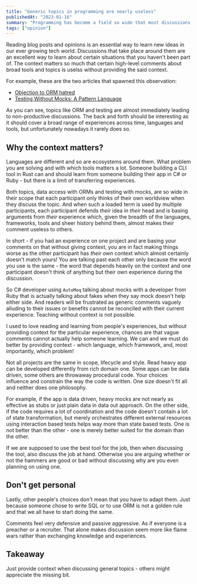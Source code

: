 ```yaml
---
title: "Generic topics in programming are nearly useless"
publishedAt: "2023-01-16"
summary: "Programming has become a field so wide that most discussions about general topics or principles becomes void"
tags: ["opinion"]
---
```


Reading blog posts and opinions is an essential way to learn new ideas in our
ever growing tech world. Discussions that take place around them are an
excellent way to learn about certain situations that you haven't been part of.
The context matters so much that certain high-level comments about broad tools
and topics is uselss without providing the said context.

For example, these are the two articles that spawned this observation:

- [Objection to ORM hatred](https://www.jakso.me/blog/objection-to-orm-hatred)
- [Testing Without Mocks: A Pattern Language](https://www.jamesshore.com/v2/projects/testing-without-mocks/testing-without-mocks)

As you can see, topics like ORM and testing are almost immediately leading to
non-productive discussions. The back and forth should be interesting as it
should cover a broad range of experiences across time, languages and tools, but
unfortunately nowadays it rarely does so.

## Why the context matters?

Languages are different and so are ecosystems around them. What problem you are
solving and with which tools matters a lot. Someone building a CLI tool in Rust
can and should learn from someone building their app in C# or Ruby - but there
is a limit of transferring experiences.

Both topics, data access with ORMs and testing with mocks, are so wide in their
scope that each participant only thinks of their own worldview when they discuss
the topic. And when such a loaded term is used by multiple participants, each
participant defends _their_ idea in _their_ head and is basing arguments from
_their_ experience which, given the breadth of the languages, frameworks, tools
and sheer history behind them, almost makes their comment useless to others.

In short - if you had an experience on one project and are basing your comments
on that without giving context, you are in fact making things worse as the other
participant has _their own_ context which almost certainly doesn't match yours!
You are talking past each other only because the word you use is the same - the
word that depends heavily on the context and one participant doesn't think of
anything but their own experience during the discussion.

So C# developer using `AutoMoq` talking about mocks with a developer from Ruby
that is actually talking about fakes when they say mock doesn't help either side.
And readers will be frustrated as generic comments vaguely alluding to their
issues or benefits cannot be reconciled with their current experience. Teaching
without context is not possible.

I used to love reading and learning from people's experiences, but without
providing context for the particular experience, chances are that vague comments
cannot actually help someone learning. We can and we must do better by providing
context - which language, which framework, and, most importantly, which problem!

Not all projects are the same in scope, lifecycle and style. Read heavy app can
be developed differently from rich domain one. Some apps can be data driven,
some others are throwaway procedural code. Your choices influence and constrain
the way the code is written. One size doesn't fit all and neither does one
philosophy.

For example, if the app is data driven, heavy mocks are not nearly as effective
as stubs or just plain data in data out approach. On the other side, if the code
requires a lot of coordination and the code doesn't contain a lot of state
transformation, but merely orchestrates different external resources using
interaction based tests helps way more than state based tests. One is not better
than the other - one is merely better suited for the domain than the other.

If we are supposed to use the best tool for the job, then when discussing the
tool, also discuss the job at hand. Otherwise you are arguing whether or not the
hammers are good or bad without discussing why are you even planning on using
one.

## Don't get personal

Lastly, other people's choices don't mean that you have to adapt them. Just
because someone chose to write SQL or to use ORM is not a golden rule and that
we all have to start doing the same.

Comments feel very defensive and passive aggressive. As if everyone is a
preacher or a recruiter. That alone makes discussion seem more like flame wars
rather than exchanging knowledge and experiences.

## Takeaway

Just provide context when discussing general topics - others might appreciate
the missing bit.
